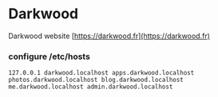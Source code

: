 Darkwood
========

Darkwood website [https://darkwood.fr](https://darkwood.fr)

### configure /etc/hosts
```
127.0.0.1 darkwood.localhost apps.darkwood.localhost photos.darkwood.localhost blog.darkwood.localhost me.darkwood.localhost admin.darkwood.localhost
```
